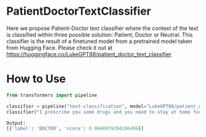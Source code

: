# PatientDoctorTextClassifier
Here we propose Patient-Doctor text classifier where the context of the text is classified within three possible solution: Patient, Doctor or Neutral. 
This classifier is the result of a finetuned model from a pretrained model taken from Hugging Face. 
Please check it out at https://huggingface.co/LukeGPT88/patient_doctor_text_classifier

# How to Use 

```python
from transformers import pipeline

classifier = pipeline("text-classification", model="LukeGPT88/patient_doctor_text_classifier")
classifier("I prescribe you some drugs and you need to stay at home for a couple of days")
```

```python
Output:
[{'label': 'DOCTOR', 'score': 0.9946979284286499}]
